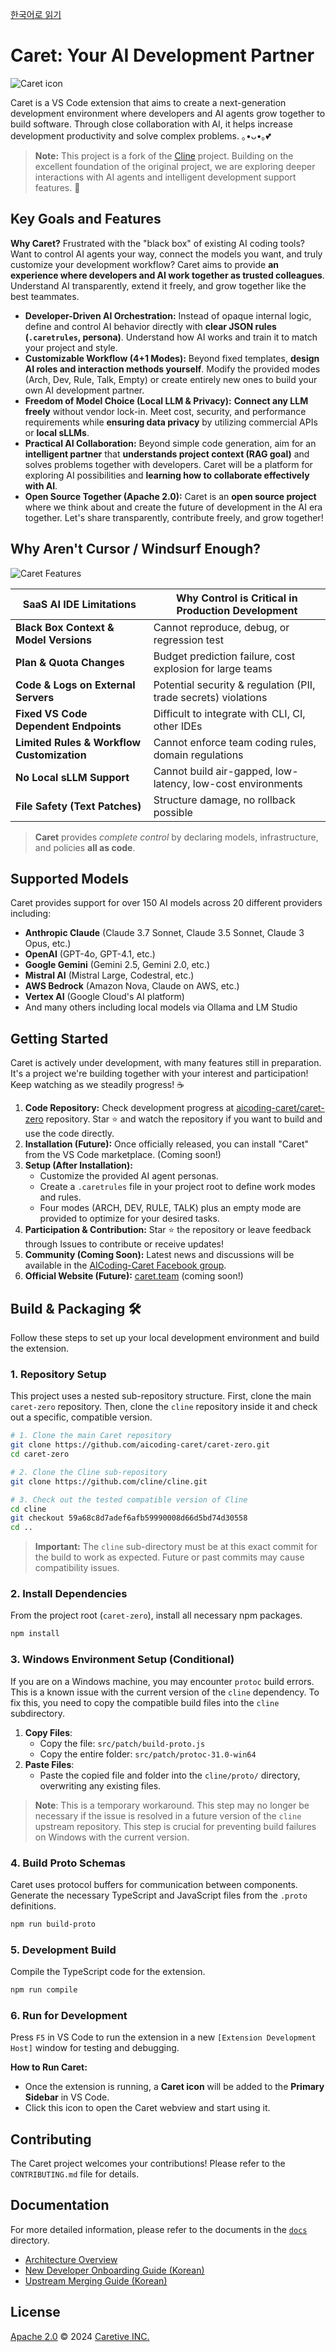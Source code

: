 [한국어로 읽기](./README.ko.md)

# Caret: Your AI Development Partner 
<img src="./assets/icons/icon.png" alt="Caret icon">

Caret is a VS Code extension that aims to create a next-generation development environment where developers and AI agents grow together to build software. Through close collaboration with AI, it helps increase development productivity and solve complex problems. ｡•ᴗ•｡💕

> **Note:** This project is a fork of the [Cline](https://github.com/cline/cline) project. Building on the excellent foundation of the original project, we are exploring deeper interactions with AI agents and intelligent development support features. 🌿

## Key Goals and Features

**Why Caret?** Frustrated with the "black box" of existing AI coding tools? Want to control AI agents your way, connect the models you want, and truly customize your development workflow? Caret aims to provide **an experience where developers and AI work together as trusted colleagues**. Understand AI transparently, extend it freely, and grow together like the best teammates.

* **Developer-Driven AI Orchestration:** Instead of opaque internal logic, define and control AI behavior directly with **clear JSON rules (`.caretrules`, persona)**. Understand how AI works and train it to match your project and style.
* **Customizable Workflow (4+1 Modes):** Beyond fixed templates, **design AI roles and interaction methods yourself**. Modify the provided modes (Arch, Dev, Rule, Talk, Empty) or create entirely new ones to build your own AI development partner.
* **Freedom of Model Choice (Local LLM & Privacy):** **Connect any LLM freely** without vendor lock-in. Meet cost, security, and performance requirements while **ensuring data privacy** by utilizing commercial APIs or **local sLLMs**.
* **Practical AI Collaboration:** Beyond simple code generation, aim for an **intelligent partner** that **understands project context (RAG goal)** and solves problems together with developers. Caret will be a platform for exploring AI possibilities and **learning how to collaborate effectively with AI**.
* **Open Source Together (Apache 2.0):** Caret is an **open source project** where we think about and create the future of development in the AI era together. Let's share transparently, contribute freely, and grow together!

## Why Aren't Cursor / Windsurf Enough?
<img src="./docs/images/caret_feature.png" alt="Caret Features">

| SaaS AI IDE Limitations | Why Control is Critical in Production Development |
|------------------------|--------------------------------------------------|
| **Black Box Context & Model Versions** | Cannot reproduce, debug, or regression test |
| **Plan & Quota Changes** | Budget prediction failure, cost explosion for large teams |
| **Code & Logs on External Servers** | Potential security & regulation (PII, trade secrets) violations |
| **Fixed VS Code Dependent Endpoints** | Difficult to integrate with CLI, CI, other IDEs |
| **Limited Rules & Workflow Customization** | Cannot enforce team coding rules, domain regulations |
| **No Local sLLM Support** | Cannot build air-gapped, low-latency, low-cost environments |
| **File Safety (Text Patches)** | Structure damage, no rollback possible |

> **Caret** provides *complete control* by declaring models, infrastructure, and policies **all as code**.

## Supported Models

Caret provides support for over 150 AI models across 20 different providers including:

- **Anthropic Claude** (Claude 3.7 Sonnet, Claude 3.5 Sonnet, Claude 3 Opus, etc.)
- **OpenAI** (GPT-4o, GPT-4.1, etc.)
- **Google Gemini** (Gemini 2.5, Gemini 2.0, etc.)
- **Mistral AI** (Mistral Large, Codestral, etc.)
- **AWS Bedrock** (Amazon Nova, Claude on AWS, etc.)
- **Vertex AI** (Google Cloud's AI platform)
- And many others including local models via Ollama and LM Studio

## Getting Started

Caret is actively under development, with many features still in preparation. It's a project we're building together with your interest and participation! Keep watching as we steadily progress! ☕

1. **Code Repository:** Check development progress at [aicoding-caret/caret-zero](https://github.com/aicoding-caret/caret-zero) repository. Star ⭐ and watch the repository if you want to build and use the code directly.
2. **Installation (Future):** Once officially released, you can install "Caret" from the VS Code marketplace. (Coming soon!)
3. **Setup (After Installation):**
   * Customize the provided AI agent personas.
   * Create a `.caretrules` file in your project root to define work modes and rules.
   * Four modes (ARCH, DEV, RULE, TALK) plus an empty mode are provided to optimize for your desired tasks.
4. **Participation & Contribution:** Star ⭐ the repository or leave feedback through Issues to contribute or receive updates!
5. **Community (Coming Soon):** Latest news and discussions will be available in the [AICoding-Caret Facebook group](https://facebook.com/groups/aicoding-caret).
6. **Official Website (Future):** [caret.team](https://caret.team) (coming soon!)

## Build & Packaging 🛠️

Follow these steps to set up your local development environment and build the extension.

### 1. Repository Setup

This project uses a nested sub-repository structure. First, clone the main `caret-zero` repository. Then, clone the `cline` repository inside it and check out a specific, compatible version.

```bash
# 1. Clone the main Caret repository
git clone https://github.com/aicoding-caret/caret-zero.git
cd caret-zero

# 2. Clone the Cline sub-repository
git clone https://github.com/cline/cline.git

# 3. Check out the tested compatible version of Cline
cd cline
git checkout 59a68c8d7adef6afb59990008d66d5bd74d30558
cd ..
```
> **Important:** The `cline` sub-directory must be at this exact commit for the build to work as expected. Future or past commits may cause compatibility issues.

### 2. Install Dependencies

From the project root (`caret-zero`), install all necessary npm packages.

```bash
npm install
```

### 3. Windows Environment Setup (Conditional)

If you are on a Windows machine, you may encounter `protoc` build errors. This is a known issue with the current version of the `cline` dependency. To fix this, you need to copy the compatible build files into the `cline` subdirectory.

1.  **Copy Files**:
    *   Copy the file: `src/patch/build-proto.js`
    *   Copy the entire folder: `src/patch/protoc-31.0-win64`
2.  **Paste Files**:
    *   Paste the copied file and folder into the `cline/proto/` directory, overwriting any existing files.

> **Note**: This is a temporary workaround. This step may no longer be necessary if the issue is resolved in a future version of the `cline` upstream repository. This step is crucial for preventing build failures on Windows with the current version.

### 4. Build Proto Schemas

Caret uses protocol buffers for communication between components. Generate the necessary TypeScript and JavaScript files from the `.proto` definitions.

```bash
npm run build-proto
```

### 5. Development Build

Compile the TypeScript code for the extension.

```bash
npm run compile
```

### 6. Run for Development

Press `F5` in VS Code to run the extension in a new `[Extension Development Host]` window for testing and debugging.

**How to Run Caret:**
*   Once the extension is running, a **Caret icon** will be added to the **Primary Sidebar** in VS Code.
*   Click this icon to open the Caret webview and start using it.

## Contributing

The Caret project welcomes your contributions! Please refer to the `CONTRIBUTING.md` file for details.

## Documentation

For more detailed information, please refer to the documents in the [`docs`](./docs/) directory.

* [Architecture Overview](./docs/architecture/extension-architecture.mmd)
* [New Developer Onboarding Guide (Korean)](./docs/development/new-developer-onboarding-guide.md)
* [Upstream Merging Guide (Korean)](./docs/development/cline-merging-guide.md)

## License

[Apache 2.0](./LICENSE) © 2024 [Caretive INC.](https://caretive.ai/) 

